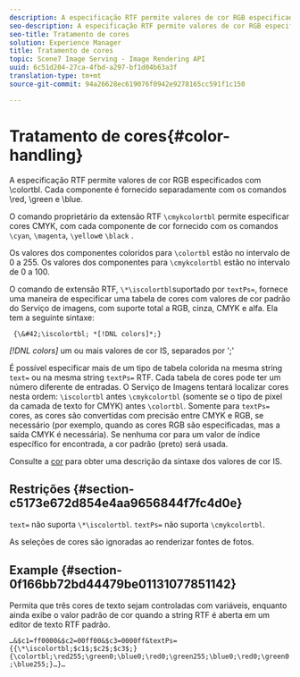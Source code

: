 ```yaml
---
description: A especificação RTF permite valores de cor RGB especificados com \colortbl. Cada componente é fornecido separadamente com os comandos \red, \green e \blue.
seo-description: A especificação RTF permite valores de cor RGB especificados com \colortbl. Cada componente é fornecido separadamente com os comandos \red, \green e \blue.
seo-title: Tratamento de cores
solution: Experience Manager
title: Tratamento de cores
topic: Scene7 Image Serving - Image Rendering API
uuid: 6c51d204-27ca-4fbd-a297-bf1d04b63a3f
translation-type: tm+mt
source-git-commit: 94a26628ec619076f0942e9278165cc591f1c150

---
```



# Tratamento de cores{#color-handling}

A especificação RTF permite valores de cor RGB especificados com \colortbl. Cada componente é fornecido separadamente com os comandos \red, \green e \blue.

O comando proprietário da extensão RTF `\cmykcolortbl` permite especificar cores CMYK, com cada componente de cor fornecido com os comandos `\cyan`, `\magenta`, `\yellow`e `\black` .

Os valores dos componentes coloridos para `\colortbl` estão no intervalo de 0 a 255. Os valores dos componentes para `\cmykcolortbl` estão no intervalo de 0 a 100.

O comando de extensão RTF, `\*\iscolortbl`suportado por `textPs=`, fornece uma maneira de especificar uma tabela de cores com valores de cor padrão do Serviço de imagens, com suporte total a RGB, cinza, CMYK e alfa. Ela tem a seguinte sintaxe:

` {\&#42;\iscolortbl; *[!DNL colors]*;}`

*[!DNL colors]* um ou mais valores de cor IS, separados por &#39;;&#39;

É possível especificar mais de um tipo de tabela colorida na mesma string `text=` ou na mesma string `textPs=` RTF. Cada tabela de cores pode ter um número diferente de entradas. O Serviço de Imagens tentará localizar cores nesta ordem: `\iscolortbl` antes `\cmykcolortbl` (somente se o tipo de pixel da camada de texto for CMYK) antes `\colortbl`. Somente para `textPs=` cores, as cores são convertidas com precisão entre CMYK e RGB, se necessário (por exemplo, quando as cores RGB são especificadas, mas a saída CMYK é necessária). Se nenhuma cor para um valor de índice específico for encontrada, a cor padrão (preto) será usada.

Consulte a [cor](/help/aem-is-ir-api/is-api/http-ref/image-serving-api-ref/c-http-protocol-reference/c-data-types/r-is-http-color.md) para obter uma descrição da sintaxe dos valores de cor IS.

## Restrições {#section-c5173e672d854e4aa9656844f7fc4d0e}

`text=` não suporta `\*\iscolortbl`. `textPs=` não suporta `\cmykcolortbl`.

As seleções de cores são ignoradas ao renderizar fontes de fotos.

## Example {#section-0f166bb72bd44479be01131077851142}

Permita que três cores de texto sejam controladas com variáveis, enquanto ainda exibe o valor padrão de cor quando a string RTF é aberta em um editor de texto RTF padrão.

`…&$c1=ff0000&$c2=00ff00&$c3=0000ff&textPs={{\*\iscolortbl;$c1$;$c2$;$c3$;}{\colortbl;\red255;\green0;\blue0;\red0;\green255;\blue0;\red0;\green0;\blue255;}…}…`
